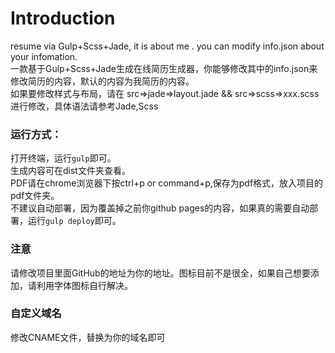 # Introduction

resume via Gulp+Scss+Jade, it is about me . you can modify info.json about your infomation.<br>
一款基于Gulp+Scss+Jade生成在线简历生成器，你能够修改其中的info.json来修改简历的内容，默认的内容为我简历的内容。<br>
如果要修改样式与布局，请在 src=>jade=>layout.jade && src=>scss=>xxx.scss 进行修改，具体语法请参考Jade,Scss<br>

### 运行方式：
打开终端，运行`gulp`即可。 <br>
生成内容可在dist文件夹查看。<br>
PDF请在chrome浏览器下按ctrl+p or command+p,保存为pdf格式，放入项目的pdf文件夹。<br>
不建议自动部署，因为覆盖掉之前你github pages的内容，如果真的需要自动部署，运行`gulp deploy`即可。

### 注意
请修改项目里面GitHub的地址为你的地址。图标目前不是很全，如果自己想要添加，请利用字体图标自行解决。

### 自定义域名
修改CNAME文件，替换为你的域名即可
